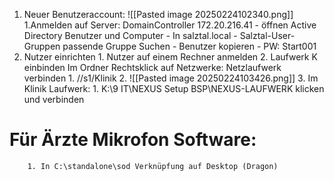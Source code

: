 1. Neuer Benutzeraccount: ![[Pasted image 20250224102340.png]]
	1.Anmelden auf Server: DomainController 172.20.216.41
		- öffnen Active Directory Benutzer und Computer
		- In salztal.local - Salztal-User-Gruppen passende Gruppe Suchen
		- Benutzer kopieren
			- PW: Start001
2. Nutzer einrichten
		1. Nutzer auf einem Rechner anmelden
		2. Laufwerk K einbinden
			Im Ordner Rechtsklick auf Netzwerke: Netzlaufwerk verbinden
			1. //s1/Klinik
			2. ![[Pasted image 20250224103426.png]]
		3. Im Klinik Laufwerk: 
			1. K:\9   IT\NEXUS Setup BSP\NEXUS-LAUFWERK klicken und verbinden
# Für Ärzte Mikrofon Software:
		1. In C:\standalone\sod Verknüpfung auf Desktop (Dragon)


